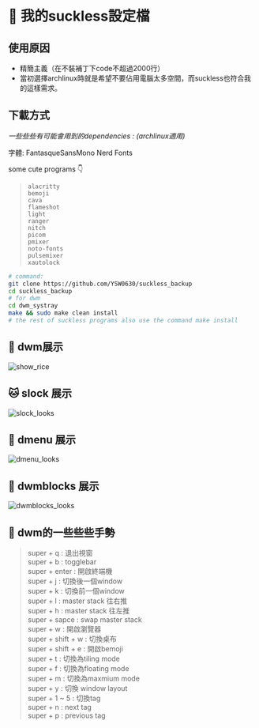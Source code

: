 # **🚀 我的suckless設定檔**

## **使用原因**
+ 精簡主義（在不裝補丁下code不超過2000行）
+ 當初選擇archlinux時就是希望不要佔用電腦太多空間，而suckless也符合我的這樣需求。

## **下載方式**
*一些些些有可能會用到的dependencies  :  (archlinux適用)*

字體: FantasqueSansMono Nerd Fonts

some cute programs 👇
> ```alacritty```  
```bemoji```  
```cava```  
```flameshot```  
```light```  
```ranger```  
```nitch```  
```picom```  
```pmixer```  
```noto-fonts```  
```pulsemixer```  
```xautolock```  

``` bash
# command:
git clone https://github.com/YSW0630/suckless_backup
cd suckless_backup
# for dwm
cd dwm_systray
make && sudo make clean install
# the rest of suckless programs also use the command make install
```

## **🐧 dwm展示**
![show_rice](https://github.com/YSW0630/suckless_backup/assets/95664509/87b5630a-972a-46e7-b470-caf4e4e4542e)

## **🐱 slock 展示**
![slock_looks](https://github.com/YSW0630/suckless_backup/assets/95664509/ea73e3e7-4574-49b2-a6c3-e762336df45f)

## **🐢 dmenu 展示**
![dmenu_looks](https://github.com/YSW0630/suckless_backup/assets/95664509/6789c1c0-e8a6-4619-be25-21fd98e248ec)

## **🐬 dwmblocks 展示**
![dwmblocks_looks](https://github.com/YSW0630/suckless_backup/assets/95664509/1c4f934d-6714-44dc-b814-0db293df54cc)

## **🤟 dwm的一些些些手勢**
> super + q : 退出視窗  
super + b : togglebar  
super + enter : 開啟終端機  
super + j : 切換後一個window  
super + k : 切換前一個window  
super + l : master stack 往右推  
super + h : master stack 往左推  
super + sapce : swap master stack  
super + w : 開啟瀏覽器  
super + shift + w : 切換桌布  
super + shift + e : 開啟bemoji  
super + t : 切換為tiling mode  
super + f : 切換為floating mode  
super + m : 切換為maxmium mode  
super + y : 切換 window layout  
super + 1 ~ 5 : 切換tag  
super + n : next tag  
super + p : previous tag  